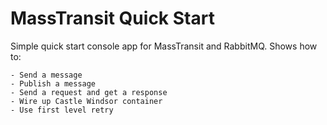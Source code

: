 # MassTransit Quick Start

Simple quick start console app for MassTransit and RabbitMQ.  Shows how to:

	- Send a message
	- Publish a message
	- Send a request and get a response
	- Wire up Castle Windsor container
	- Use first level retry
